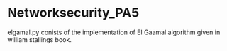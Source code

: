 # Networksecurity_PA5
elgamal.py conists of the implementation of El Gaamal algorithm given in william stallings book.
